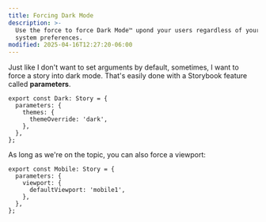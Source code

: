 ```yaml
---
title: Forcing Dark Mode
description: >-
  Use the force to force Dark Mode™ upond your users regardless of your user's
  system preferences.
modified: 2025-04-16T12:27:20-06:00
---
```


Just like I don't want to set arguments by default, sometimes, I want to force a story into dark mode. That's easily done with a Storybook feature called **parameters**.

```tsx
export const Dark: Story = {
  parameters: {
    themes: {
      themeOverride: 'dark',
    },
  },
};
```

As long as we're on the topic, you can also force a viewport:

```tsx
export const Mobile: Story = {
  parameters: {
    viewport: {
      defaultViewport: 'mobile1',
    },
  },
};
```
